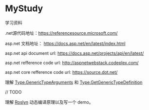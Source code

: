 # MyStudy
学习资料

.net源代码地址：https://referencesource.microsoft.com/

asp.net 文档地址： https://docs.asp.net/en/latest/index.html

asp.net api document url: https://docs.asp.net/projects/api/en/latest/

asp.net refference code url: http://aspnetwebstack.codeplex.com/

asp.net core refference code url: https://source.dot.net/

理解 [Type.GenericTypeArguments](https://docs.microsoft.com/zh-cn/dotnet/api/system.type.generictypearguments?redirectedfrom=MSDN&view=netframework-4.7.2) 和 [Type.GetGenericTypeDefinition](https://docs.microsoft.com/zh-cn/dotnet/api/system.type.getgenerictypedefinition?redirectedfrom=MSDN&view=netframework-4.7.2)

// TODO

理解 [Roslyn](https://github.com/dotnet/roslyn) 动态编译原理以及写一个 demo。

